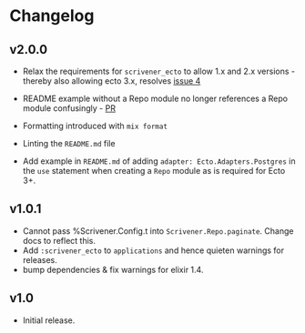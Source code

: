 # Changelog

## v2.0.0

-   Relax the requirements for `scrivener_ecto` to allow 1.x and 2.x
versions - thereby also allowing ecto 3.x,
resolves [issue 4](https://github.com/stephenmoloney/scrivener_list/issues/4)

-   README example without a Repo module no longer references
a Repo module confusingly - [PR](https://github.com/stephenmoloney/scrivener_list/pull/2)

-   Formatting introduced with `mix format`

-   Linting the `README.md` file

-   Add example in `README.md` of adding `adapter: Ecto.Adapters.Postgres` in the
    `use` statement when creating a `Repo` module as is required
    for Ecto 3+.

## v1.0.1

-   Cannot pass %Scrivener.Config.t into `Scrivener.Repo.paginate`. Change docs to reflect this.
-   Add `:scrivener_ecto` to `applications` and hence quieten warnings for releases.
-   bump dependencies & fix warnings for elixir 1.4.

## v1.0

-   Initial release.
